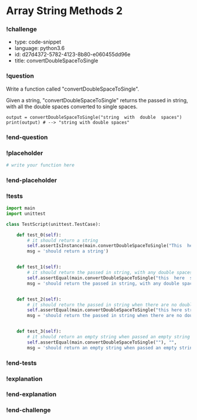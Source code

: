 # Array String Methods 2

### !challenge

* type: code-snippet
* language: python3.6
* id: d27d4372-5782-4123-8b80-e060455dd96e
* title: convertDoubleSpaceToSingle

### !question

Write a function called "convertDoubleSpaceToSingle".

Given a string, "convertDoubleSpaceToSingle" returns the passed in string, with all the double spaces converted to single spaces.

```
output = convertDoubleSpaceToSingle("string  with  double  spaces")
print(output) # --> "string with double spaces"
````


### !end-question

### !placeholder

```python
# write your function here

```

### !end-placeholder

### !tests

```python
import main
import unittest

class TestScript(unittest.TestCase):

    def test_0(self):
        # it should return a string
        self.assertIsInstance(main.convertDoubleSpaceToSingle("This  here sentence"), str,
        msg = 'should return a string')


    def test_1(self):
        # it should return the passed in string, with any double spaces converted to single spaces
        self.assertEqual(main.convertDoubleSpaceToSingle("this  here  string"), "this here string",
        msg = 'should return the passed in string, with any double spaces converted to single spaces')


    def test_2(self):
        # it should return the passed in string when there are no double spaces
        self.assertEqual(main.convertDoubleSpaceToSingle("this here string"), "this here string",
        msg = 'should return the passed in string when there are no double spaces')


    def test_3(self):
        # it should return an empty string when passed an empty string
        self.assertEqual(main.convertDoubleSpaceToSingle(""), "",
        msg = 'should return an empty string when passed an empty string')


```

### !end-tests

### !explanation

### !end-explanation

### !end-challenge
